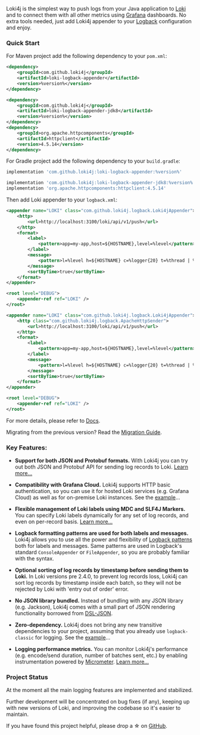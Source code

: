 Loki4j is the simplest way to push logs from your Java application
to [Loki](https://grafana.com/oss/loki/) and to connect them with all other metrics
using [Grafana](https://grafana.com/oss/grafana/) dashboards.
No extra tools needed, just add Loki4j appender to your [Logback](http://logback.qos.ch/)
configuration and enjoy.

### Quick Start

For Maven project add the following dependency to your `pom.xml`:

<!--DOCUSAURUS_CODE_TABS-->
<!--Java 11+-->

```xml
<dependency>
    <groupId>com.github.loki4j</groupId>
    <artifactId>loki-logback-appender</artifactId>
    <version>%version%</version>
</dependency>
```
<!--Java 8-->

```xml
<dependency>
    <groupId>com.github.loki4j</groupId>
    <artifactId>loki-logback-appender-jdk8</artifactId>
    <version>%version%</version>
</dependency>
<dependency>
    <groupId>org.apache.httpcomponents</groupId>
    <artifactId>httpclient</artifactId>
    <version>4.5.14</version>
</dependency>
```
<!--END_DOCUSAURUS_CODE_TABS-->

For Gradle project add the following dependency to your `build.gradle`:

<!--DOCUSAURUS_CODE_TABS-->
<!--Java 11+-->

```groovy
implementation 'com.github.loki4j:loki-logback-appender:%version%'
```
<!--Java 8-->

```groovy
implementation 'com.github.loki4j:loki-logback-appender-jdk8:%version%'
implementation 'org.apache.httpcomponents:httpclient:4.5.14'
```
<!--END_DOCUSAURUS_CODE_TABS-->

Then add Loki appender to your `logback.xml`:

<!--DOCUSAURUS_CODE_TABS-->
<!--Java 11+-->

```xml
<appender name="LOKI" class="com.github.loki4j.logback.Loki4jAppender">
    <http>
        <url>http://localhost:3100/loki/api/v1/push</url>
    </http>
    <format>
        <label>
            <pattern>app=my-app,host=${HOSTNAME},level=%level</pattern>
        </label>
        <message>
            <pattern>l=%level h=${HOSTNAME} c=%logger{20} t=%thread | %msg %ex</pattern>
        </message>
        <sortByTime>true</sortByTime>
    </format>
</appender>

<root level="DEBUG">
    <appender-ref ref="LOKI" />
</root>
```

<!--Java 8-->

```xml
<appender name="LOKI" class="com.github.loki4j.logback.Loki4jAppender">
    <http class="com.github.loki4j.logback.ApacheHttpSender">
        <url>http://localhost:3100/loki/api/v1/push</url>
    </http>
    <format>
        <label>
            <pattern>app=my-app,host=${HOSTNAME},level=%level</pattern>
        </label>
        <message>
            <pattern>l=%level h=${HOSTNAME} c=%logger{20} t=%thread | %msg %ex</pattern>
        </message>
        <sortByTime>true</sortByTime>
    </format>
</appender>

<root level="DEBUG">
    <appender-ref ref="LOKI" />
</root>
```
<!--END_DOCUSAURUS_CODE_TABS-->

For more details, please refer to [Docs](docs/configuration).

Migrating from the previous version? Read the [Migration Guide](docs/migration).

### Key Features:

- **Support for both JSON and Protobuf formats.**
With Loki4j you can try out both JSON and Protobuf API for sending log records to Loki.
[Learn more...](docs/protobuf)

- **Compatibility with Grafana Cloud.**
Loki4j supports HTTP basic authentication, so you can use it for hosted Loki services (e.g. Grafana Cloud)
as well as for on-premise Loki instances.
See the [example](docs/grafanacloud)...

- **Flexible management of Loki labels using MDC and SLF4J Markers.**
You can specify Loki labels dynamically for any set of log records, and even on per-record basis.
[Learn more...](docs/labels)

- **Logback formatting patterns are used for both labels and messages.**
Loki4j allows you to use all the power and flexibility of
[Logback patterns](http://logback.qos.ch/manual/layouts.html#ClassicPatternLayout)
both for labels and messages.
Same patterns are used in Logback's standard `ConsoleAppender` or `FileAppender`,
so you are probably familiar with the syntax.

- **Optional sorting of log records by timestamp before sending them to Loki.**
In Loki versions pre 2.4.0, to prevent log records loss, Loki4j can sort log records by timestamp inside each batch,
so they will not be rejected by Loki with 'entry out of order' error.

- **No JSON library bundled.**
Instead of bundling with any JSON library (e.g. Jackson),
Loki4j comes with a small part of JSON rendering functionality borrowed from [DSL-JSON](https://github.com/ngs-doo/dsl-json/).

- **Zero-dependency.**
Loki4j does not bring any new transitive dependencies to your project,
assuming that you already use `logback-classic` for logging.
See the [example](docs/configuration#minimalistic-zero-dependency-configuration)...

- **Logging performance metrics.**
You can monitor Loki4j's performance (e.g. encode/send duration, number of batches sent, etc.)
by enabling instrumentation powered by [Micrometer](https://micrometer.io/).
[Learn more...](docs/performance)

### Project Status

At the moment all the main logging features are implemented and stabilized.

Further development will be concentrated on bug fixes (if any), keeping up with new versions of Loki, and
improving the codebase so it's easier to maintain.

If you have found this project helpful, please drop a ☆ on [GitHub](https://github.com/loki4j/loki-logback-appender).
